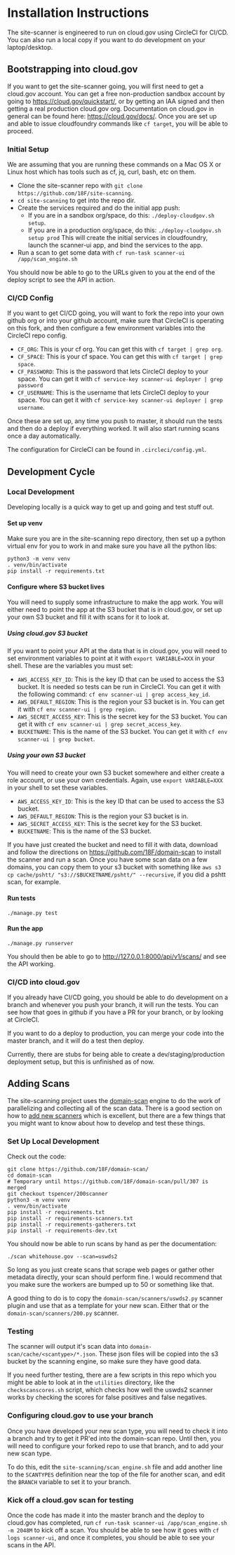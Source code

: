 # Installation Instructions

The site-scanner is engineered to run on cloud.gov using CircleCI for CI/CD.
You can also run a local copy if you want to do development on your laptop/desktop.

## Bootstrapping into cloud.gov

If you want to get the site-scanner going, you will first need to get a cloud.gov account.
You can get a free non-production sandbox account by going to https://cloud.gov/quickstart/,
or by getting an IAA signed and then getting a real production cloud.gov org.  Documentation
on cloud.gov in general can be found here:  https://cloud.gov/docs/.  Once you are set up
and able to issue cloudfoundry commands like `cf target`, you will be able to proceed.

### Initial Setup

We are assuming that you are running these commands on a Mac OS X or Linux host
which has tools such as cf, jq, curl, bash, etc on them.

- Clone the site-scanner repo with `git clone https://github.com/18F/site-scanning`.
- `cd site-scanning` to get into the repo dir.
- Create the services required and do the initial app push:
	- If you are in a sandbox org/space, do this: `./deploy-cloudgov.sh setup`.
	- If you are in a production org/space, do this: `./deploy-cloudgov.sh setup prod`
  This will create the initial services in cloudfoundry, launch the scanner-ui app,
  and bind the services to the app.
- Run a scan to get some data with `cf run-task scanner-ui /app/scan_engine.sh`

You should now be able to go to the URLs given to you at the end of the deploy script
to see the API in action.

### CI/CD Config

If you want to get CI/CD going, you will want to fork the repo into your own github
org or into your github account, make sure that CircleCI is operating on this fork,
and then configure a few environment variables into the CircleCI repo config.
- `CF_ORG`: This is your cf org.  You can get this with `cf target | grep org`.
- `CF_SPACE`:  This is your cf space.  You can get this with `cf target | grep space`.
- `CF_PASSWORD`:  This is the password that lets CircleCI deploy to your space.
	You can get it with `cf service-key scanner-ui deployer | grep password`
- `CF_USERNAME`:  This is the username that lets CircleCI deploy
	to your space.  You can get it with `cf service-key scanner-ui deployer | grep username`.

Once these are set up, any time you push to master, it should run the tests and then
do a deploy if everything worked.  It will also start running scans once a day
automatically.

The configuration for CircleCI can be found in `.circleci/config.yml`.

## Development Cycle


### Local Development

Developing locally is a quick way to get up and going and test stuff out.  

#### Set up venv
Make sure you are in the site-scanning repo directory, then set up a python
virtual env for you to work in and make sure you have all the python libs:
```
python3 -m venv venv
. venv/bin/activate
pip install -r requirements.txt
```

#### Configure where S3 bucket lives

You will need to supply some infrastructure to make the app work.  You will either
need to point the app at the S3 bucket that is in cloud.gov, or set up your own
S3 bucket and fill it with scans for it to look at.

##### Using cloud.gov S3 bucket
If you want to point your API at the data that is in cloud.gov, you will need to
set environment variables to point at it with `export VARIABLE=XXX` in your shell.
These are the variables you must set:
- `AWS_ACCESS_KEY_ID`:  This is the key ID that can be used to access the S3 bucket.
	It is needed so tests can be run in CircleCI.  You can get it with the following command:
	`cf env scanner-ui | grep access_key_id`.
- `AWS_DEFAULT_REGION`:  This is the region your S3 bucket is in.  You can get it with
	`cf env scanner-ui | grep region`.
- `AWS_SECRET_ACCESS_KEY`:  This is the secret key for the S3 bucket.  You can get it
	with `cf env scanner-ui | grep secret_access_key`.
- `BUCKETNAME`:  This is the name of the S3 bucket.  You can get it with
	`cf env scanner-ui | grep bucket`.

##### Using your own S3 bucket
You will need to create your own S3 bucket somewhere and either create a role account,
or use your own credentials.  Again, use `export VARIABLE=XXX` in your shell to
set these variables.
- `AWS_ACCESS_KEY_ID`:  This is the key ID that can be used to access the S3 bucket.
- `AWS_DEFAULT_REGION`:  This is the region your S3 bucket is in.
- `AWS_SECRET_ACCESS_KEY`:  This is the secret key for the S3 bucket.
- `BUCKETNAME`:  This is the name of the S3 bucket.

If you have just created the bucket and need to fill it with data, download and follow
the directions on https://github.com/18F/domain-scan to install the scanner and run
a scan.  Once you have some scan data on a few domains, you can copy them to your s3
bucket with something like `aws s3 cp cache/pshtt/ "s3://$BUCKETNAME/pshtt/" --recursive`,
if you did a pshtt scan, for example.

#### Run tests

`./manage.py test`

#### Run the app

`./manage.py runserver`

You should then be able to go to http://127.0.0.1:8000/api/v1/scans/ and see the API
working.


### CI/CD into cloud.gov

If you already have CI/CD going, you should be able to do development on a branch
and whenever you push your branch, it will run the tests.  You can see how that goes
in github if you have a PR for your branch, or by looking at CircleCI.

If you want to do a deploy to production, you can merge your code into the master
branch, and it will do a test then deploy.

Currently, there are stubs for being able to create a dev/staging/production deployment
setup, but this is unfinished as of now.

## Adding Scans

The site-scanning project uses the [domain-scan](https://github.com/18F/domain-scan) engine
to do the work of parallelizing and collecting all of the scan data.  There is a good
section on how to [add new scanners](https://github.com/18F/domain-scan#developing-new-scanners)
which is excellent, but there are a few things that you might want to know about how to
develop and test these things.

### Set Up Local Development

Check out the code: 
```
git clone https://github.com/18F/domain-scan/
cd domain-scan
# Temporary until https://github.com/18F/domain-scan/pull/307 is merged
git checkout tspencer/200scanner
python3 -m venv venv
. venv/bin/activate
pip install -r requirements.txt
pip install -r requirements-scanners.txt
pip install -r requirements-gatherers.txt
pip install -r requirements-dev.txt
```

You should now be able to run scans by hand as per the documentation:
```
./scan whitehouse.gov --scan=uswds2
```

So long as you just create scans that scrape web pages or gather other
metadata directly, your scan should perform fine.  I would recommend that you
make sure the workers are bumped up to 50 or something like that.

A good thing to do is to copy the `domain-scan/scanners/uswds2.py` scanner
plugin and use that as a template for your new scan.
Either that or the `domain-scan/scanners/200.py` scanner.

### Testing

The scanner will output it's scan data into `domain-scan/cache/<scantype>/*.json`.
These json files will be copied into the s3 bucket by the scanning engine, so
make sure they have good data.

If you need further testing, there are a few scripts in this repo which
you might be able to look at in the `utilities` directory, like the `checkscanscores.sh`
script, which checks how well the uswds2 scanner works by checking the scores for
false positives and false negatives.

### Configuring cloud.gov to use your branch

Once you have developed your new scan type, you will need to check it into a branch
and try to get it PR'ed into the domain-scan repo.  Until then, you will need to
configure your forked repo to use that branch, and to add your new scan type.

To do this, edit the `site-scanning/scan_engine.sh` file and add another line
to the `SCANTYPES` definition near the top of the file for another scan, and
edit the `BRANCH` variable to set it to your branch.

### Kick off a cloud.gov scan for testing

Once the code has made it into the master branch and the deploy to cloud.gov
has completed,
run `cf run-task scanner-ui /app/scan_engine.sh -m 2048M` to kick off a scan.
You should be able to see how it goes with `cf logs scanner-ui`, and
once it completes, you should be able to see your scans in the API.
